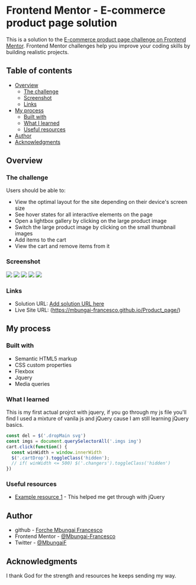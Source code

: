 # Frontend Mentor - E-commerce product page solution

This is a solution to the [E-commerce product page challenge on Frontend Mentor](https://www.frontendmentor.io/challenges/ecommerce-product-page-UPsZ9MJp6). Frontend Mentor challenges help you improve your coding skills by building realistic projects.

## Table of contents

- [Overview](#overview)
  - [The challenge](#the-challenge)
  - [Screenshot](#screenshot)
  - [Links](#links)
- [My process](#my-process)
  - [Built with](#built-with)
  - [What I learned](#what-i-learned)
  - [Useful resources](#useful-resources)
- [Author](#author)
- [Acknowledgments](#acknowledgments)

## Overview

### The challenge

Users should be able to:

- View the optimal layout for the site depending on their device's screen size
- See hover states for all interactive elements on the page
- Open a lightbox gallery by clicking on the large product image
- Switch the large product image by clicking on the small thumbnail images
- Add items to the cart
- View the cart and remove items from it

### Screenshot

![](./screenshots/1.png)
![](./screenshots/2.png)
![](./screenshots/3.png)
![](./screenshots/4.png)
![](./screenshots/5.png)

### Links

- Solution URL: [Add solution URL here](https://your-solution-url.com)
- Live Site URL: (https://mbungai-francesco.github.io/Product_page/)

## My process

### Built with

- Semantic HTML5 markup
- CSS custom properties
- Flexbox
- Jquery
- Media queries

### What I learned

This is my first actual projrct with jquery, if you go through my js file you'll find I used a mixture of vanila js and jQuery cause I am still learning jQuery basics.

```js
const del = $('.dropMain svg')
const imgs = document.querySelectorAll('.imgs img')
cart.click(function() {
  const winWidth = window.innerWidth
  $('.cartDrop').toggleClass('hidden');
  // if( winWidth <= 500) $('.changers').toggleClass('hidden')
})
```

### Useful resources

- [Example resource 1](https://www.w3schools.com/jquery/default.asp) - This helped me get through with jQuery

## Author

- github - [Forche Mbungai Francesco](https://github.com/Mbungai-Francesco)
- Frontend Mentor - [@Mbungai-Francesco](https://www.frontendmentor.io/profile/Mbungai-Francesco)
- Twitter - [@MbungaiF](https://twitter.com/MbungaiF)

## Acknowledgments


I thank God for the strength and resources he keeps sending my way.